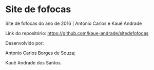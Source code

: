 # Site de fofocas
Site de fofocas do ano de 2016 | Antonio Carlos e Kauê Andrade

Link do repositório: https://github.com/kaue-andrade/sitedefofocas

Desenvolvido por:

Antonio Carlos Borges de Souza;

Kauê Andrade dos Santos.
